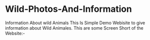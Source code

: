 # Wild-Photos-And-Information
Information About wild Animals
This Is Simple Demo Webisite to give information about Wild Animales.
This are some Screen Short of the Website:-
